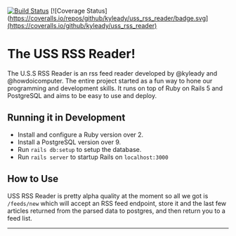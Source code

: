 [![Build Status](https://travis-ci.org/kyleady/uss_rss_reader.svg?branch=master)](https://travis-ci.org/kyleady/uss_rss_reader)
[![Coverage Status](https://coveralls.io/repos/github/kyleady/uss_rss_reader/badge.svg](https://coveralls.io/github/kyleady/uss_rss_reader)

# The USS RSS Reader!

The U.S.S RSS Reader is an rss feed reader developed by @kyleady and @howdoicomputer. The entire project started as a fun way to hone our programming and development skills. It runs on top of Ruby on Rails 5 and PostgreSQL and aims to be easy to use and deploy.

## Running it in Development

* Install and configure a Ruby version over 2.
* Install a PostgreSQL version over 9.
* Run `rails db:setup` to setup the database.
* Run `rails server` to startup Rails on `localhost:3000`

## How to Use

USS RSS Reader is pretty alpha quality at the moment so all we got is `/feeds/new` which will accept an RSS feed endpoint, store it and the last few articles returned from the parsed data to postgres, and then return you to a feed list.

---
